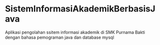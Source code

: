# SistemInformasiAkademikBerbasisJava
Aplikasi pengolahan ssitem informasi akademik di SMK Purnama Bakti dengan bahasa pemograman java dan database mysql
